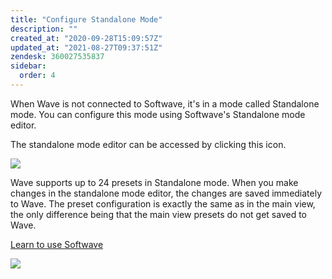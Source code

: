 ```yaml
---
title: "Configure Standalone Mode"
description: ""
created_at: "2020-09-28T15:09:57Z"
updated_at: "2021-08-27T09:37:51Z"
zendesk: 360027535837
sidebar:
  order: 4
---
```


When Wave is not connected to Softwave, it's in a mode called Standalone mode. You can configure this mode using Softwave's Standalone mode editor.

The standalone mode editor can be accessed by clicking this icon.

![](/images/article_360013715717_image_0.png)

Wave supports up to 24 presets in Standalone mode. When you make changes in the standalone mode editor, the changes are saved immediately to Wave. The preset configuration is exactly the same as in the main view, the only difference being that the main view presets do not get saved to Wave.

[ Learn to use Softwave](/wave-for-music/softwave-basics/about/)

![](/images/article_360013715717_image_1.png)
